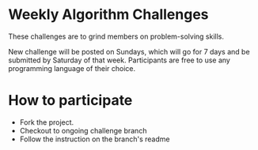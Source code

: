 # Weekly Algorithm Challenges
These challenges are to grind members on problem-solving skills.

New challenge will be posted on Sundays, which will go for 7 days and be submitted by Saturday of that week. 
Participants are free to use any programming language of their choice. 

# How to participate

- Fork the project.
- Checkout to ongoing challenge branch
- Follow the instruction on the branch's readme
